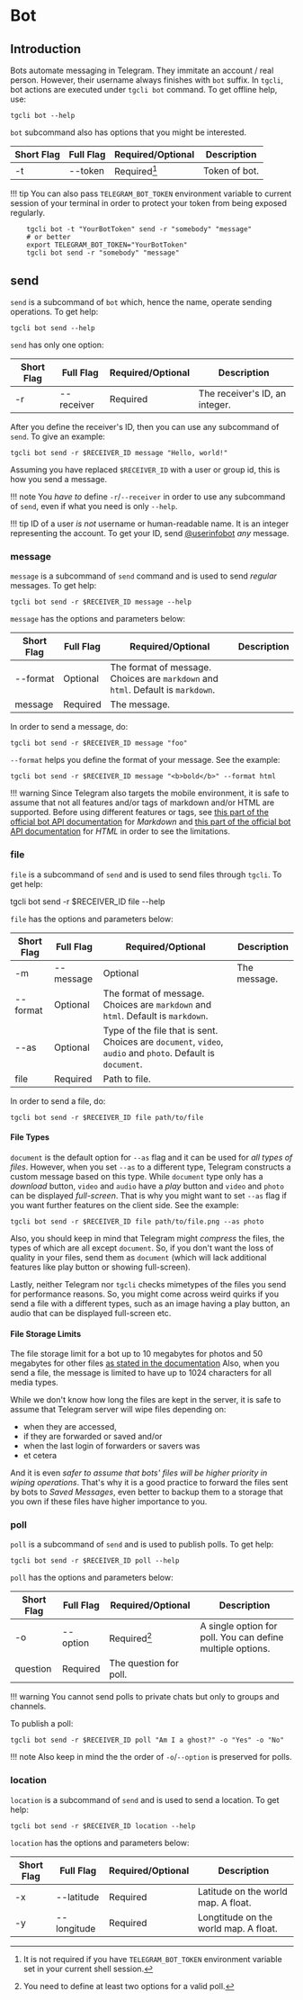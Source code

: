 # Bot

## Introduction

Bots automate messaging in Telegram. They immitate an account / real person.
However, their username always finishes with `bot` suffix. In `tgcli`, bot
actions are executed under `tgcli bot` command. To get offline help, use:

    tgcli bot --help

`bot` subcommand also has options that you might be interested.

Short Flag | Full Flag | Required/Optional | Description
--- | --- | --- | ---
-t | --token | Required[^1] | Token of bot.

[^1]: It is not required if you have `TELEGRAM_BOT_TOKEN` environment variable
      set in your current shell session.

!!! tip
    You can also pass `TELEGRAM_BOT_TOKEN` environment variable to current
    session of your terminal in order to protect your token from being exposed
    regularly.

        tgcli bot -t "YourBotToken" send -r "somebody" "message"
        # or better
        export TELEGRAM_BOT_TOKEN="YourBotToken"
        tgcli bot send -r "somebody" "message"

## send

`send` is a subcommand of `bot` which, hence the name, operate sending
operations. To get help:

    tgcli bot send --help

`send` has only one option:

Short Flag | Full Flag | Required/Optional | Description
--- | --- | --- | ---
-r | --receiver | Required | The receiver's ID, an integer.

After you define the receiver's ID, then you can use any subcommand of `send`.
To give an example:

    tgcli bot send -r $RECEIVER_ID message "Hello, world!"

Assuming you have replaced `$RECEIVER_ID` with a user or group id, this is how
you send a message.

!!! note
    You *have to* define `-r`/`--receiver`  in order to use any subcommand of
    `send`, even if what you need is only `--help`.

!!! tip
    ID of a user  *is not* username or human-readable name. It is an integer
    representing the account. To get your ID, send
    [@userinfobot](https://t.me/userinfobot) *any* message.

### message

`message` is a subcommand of `send` command and is used to send *regular*
messages. To get help:

    tgcli bot send -r $RECEIVER_ID message --help

`message` has the options and parameters below:

Short Flag | Full Flag | Required/Optional | Description
--- | --- | --- | ---
 | --format | Optional | The format of message. Choices are `markdown` and `html`. Default is `markdown`.
 | message | Required | The message.

In order to send a message, do:

    tgcli bot send -r $RECEIVER_ID message "foo"

`--format` helps you define the format of your message. See the example:

    tgcli bot send -r $RECEIVER_ID message "<b>bold</b>" --format html

!!! warning
    Since Telegram also targets the mobile environment, it is safe to assume
    that not all features and/or tags of markdown and/or HTML are supported.
    Before using different features or tags, see
    [this part of the official bot API documentation][telegram_bot_api_markdown]
    for *Markdown* and
    [this part of the official bot API documentation][telegram_bot_api_html] for
    *HTML* in order to see the limitations.

[telegram_bot_api_markdown]: https://core.telegram.org/bots/api#markdown-style
[telegram_bot_api_html]: https://core.telegram.org/bots/api#html-style

### file

`file` is a subcommand of `send` and is used to send files through `tgcli`. To
get help:

tgcli bot send -r $RECEIVER_ID file --help

`file` has the options and parameters below:

Short Flag | Full Flag | Required/Optional | Description
--- | --- | --- | ---
-m | --message | Optional | The message.
 | --format | Optional | The format of message. Choices are `markdown` and `html`. Default is `markdown`.
 | --as | Optional | Type of the file that is sent. Choices are `document`, `video`, `audio` and `photo`. Default is `document`.
 | file | Required | Path to file.

In order to send a file, do:

    tgcli bot send -r $RECEIVER_ID file path/to/file

#### File Types

`document` is the default option for `--as` flag and it can be used for *all
types of files*. However, when you set `--as` to a different type, Telegram
constructs a custom message based on this type. While `document` type only has
a *download* button, `video` and `audio` have a *play* button and `video` and
`photo` can be displayed *full-screen*. That is why you might want to set `--as`
flag if you want further features on the client side. See the example:

    tgcli bot send -r $RECEIVER_ID file path/to/file.png --as photo

Also, you should keep in mind that Telegram might *compress* the files, the
types of which are all except `document`. So, if you don't want the loss of
quality in your files, send them as `document` (which will lack additional
features like play button or showing full-screen).

Lastly, neither Telegram nor `tgcli` checks mimetypes of the files you send for
performance reasons. So, you might come across weird quirks if you send a file
with a different types, such as an image having a play button, an audio that can
be displayed full-screen etc.

#### File Storage Limits

The file storage limit for a bot up to 10 megabytes for photos and 50 megabytes
for other files
[as stated in the documentation](https://core.telegram.org/bots/api#sending-files)
Also, when you send a file, the message is limited to have up to 1024
characters for all media types.

While we don't know how long the files are kept in the server, it is safe to
assume that Telegram server will wipe files depending on:
 - when they are accessed,
 - if they are forwarded or saved and/or
 - when the last login of forwarders or savers was
 - et cetera

And it is even *safer to assume that bots' files will be higher priority in
wiping operations*. That's why it is a good practice to forward the files sent
by bots to *Saved Messages*, even better to backup them to a storage that you
own if these files have higher importance to you.

### poll

`poll` is a subcommand of `send` and is used to publish polls. To get help:

    tgcli bot send -r $RECEIVER_ID poll --help

`poll` has the options and parameters below:

Short Flag | Full Flag | Required/Optional | Description
--- | --- | --- | ---
-o | --option | Required[^2] | A single option for poll. You can define multiple options.
 | question | Required | The question for poll.

!!! warning
    You cannot send polls to private chats but only to groups and channels.

To publish a poll:

    tgcli bot send -r $RECEIVER_ID poll "Am I a ghost?" -o "Yes" -o "No"

!!! note
    Also keep in mind the the order of `-o`/`--option` is preserved for polls.

[^2]: You need to define at least two options for a valid poll.

### location

`location` is a subcommand of `send` and is used to send a location. To get
help:

    tgcli bot send -r $RECEIVER_ID location --help

`location` has the options and parameters below:

Short Flag | Full Flag | Required/Optional | Description
--- | --- | --- | ---
-x | --latitude | Required | Latitude on the world map. A float.
-y | --longitude | Required | Longtitude on the world map. A float.

